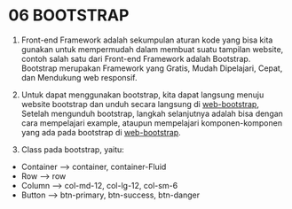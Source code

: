 # 06 BOOTSTRAP

1. Front-end Framework adalah sekumpulan aturan kode yang bisa kita gunakan untuk mempermudah dalam membuat suatu tampilan website, contoh salah satu dari Front-end Framework adalah Bootstrap. Bootstrap merupakan Framework yang Gratis, Mudah Dipelajari, Cepat, dan Mendukung web responsif.

2. Untuk dapat menggunakan bootstrap, kita dapat langsung menuju website bootstrap dan unduh secara langsung di [web-bootstrap](https://getbootstrap.com/docs/5.2/getting-started/download/), Setelah mengunduh bootstrap, langkah selanjutnya adalah bisa dengan cara mempelajari example, ataupun mempelajari komponen-komponen yang ada pada bootstrap di [web-bootstrap](https://getbootstrap.com/docs/5.2/layout/containers/).

3. Class pada bootstrap, yaitu:

- Container --> container, container-Fluid
- Row --> row
- Column --> col-md-12, col-lg-12, col-sm-6
- Button --> btn-primary, btn-success, btn-danger
